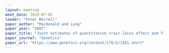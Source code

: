 ```yaml
---
layout: meeting
meet_date: 2019-07-05
leader: "Peter Morrell"
paper_author: "Macdonald and Long"
paper_year: "2007"
paper_title: "Joint estimates of quantitative trait locus effect and frequency using synthetic recombinant populations of <i>Drosophila melanogaster</i>"
paper_journal: "Genetics"
paper_url: "https://www.genetics.org/content/176/2/1261.short"
---
```

